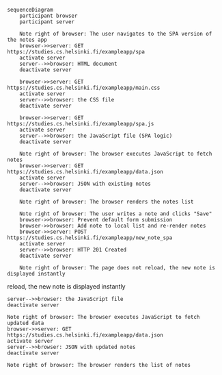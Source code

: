 ```mermaid
sequenceDiagram
    participant browser
    participant server

    Note right of browser: The user navigates to the SPA version of the notes app
    browser->>server: GET https://studies.cs.helsinki.fi/exampleapp/spa
    activate server
    server-->>browser: HTML document
    deactivate server

    browser->>server: GET https://studies.cs.helsinki.fi/exampleapp/main.css
    activate server
    server-->>browser: the CSS file
    deactivate server

    browser->>server: GET https://studies.cs.helsinki.fi/exampleapp/spa.js
    activate server
    server-->>browser: the JavaScript file (SPA logic)
    deactivate server

    Note right of browser: The browser executes JavaScript to fetch notes
    browser->>server: GET https://studies.cs.helsinki.fi/exampleapp/data.json
    activate server
    server-->>browser: JSON with existing notes
    deactivate server

    Note right of browser: The browser renders the notes list

    Note right of browser: The user writes a note and clicks "Save"
    browser->>browser: Prevent default form submission
    browser->>browser: Add note to local list and re-render notes
    browser->>server: POST https://studies.cs.helsinki.fi/exampleapp/new_note_spa
    activate server
    server-->>browser: HTTP 201 Created
    deactivate server

    Note right of browser: The page does not reload, the new note is displayed instantly
```
reload, the new note is displayed instantly

    server-->>browser: the JavaScript file
    deactivate server

    Note right of browser: The browser executes JavaScript to fetch updated data
    browser->>server: GET https://studies.cs.helsinki.fi/exampleapp/data.json
    activate server
    server-->>browser: JSON with updated notes
    deactivate server

    Note right of browser: The browser renders the list of notes
```
